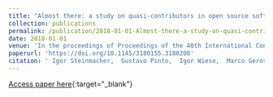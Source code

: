 ```yaml
---
title: "Almost there: a study on quasi-contributors in open source software projects"
collection: publications
permalink: /publication/2018-01-01-Almost-there-a-study-on-quasi-contributors-in-open-source-software-projects
date: 2018-01-01
venue: 'In the proceedings of Proceedings of the 40th International Conference on Software Engineering, ICSE 2018, Gothenburg, Sweden, May 27 - June 03, 2018'
paperurl: 'https://doi.org/10.1145/3180155.3180208'
citation: ' Igor Steinmacher,  Gustavo Pinto,  Igor Wiese,  Marco Gerosa, &quot;Almost there: a study on quasi-contributors in open source software projects.&quot; In the proceedings of Proceedings of the 40th International Conference on Software Engineering, ICSE 2018, Gothenburg, Sweden, May 27 - June 03, 2018, 2018.'
---
```

[Access paper here](https://doi.org/10.1145/3180155.3180208){:target="_blank"}
